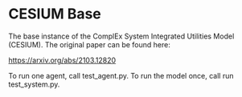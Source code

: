 # CESIUM Base

The base instance of the ComplEx System Integrated Utilities Model (CESIUM). The original paper can be found here:

https://arxiv.org/abs/2103.12820

To run one agent, call test_agent.py. To run the model once, call run test_system.py.

